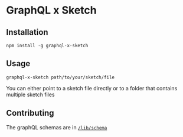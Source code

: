 # GraphQL x Sketch

## Installation

```
npm install -g graphql-x-sketch
```

## Usage

```
graphql-x-sketch path/to/your/sketch/file
```

You can either point to a sketch file directly or to a folder that contains multiple sketch files

## Contributing

The graphQL schemas are in [`/lib/schema`](./lib/schema)
